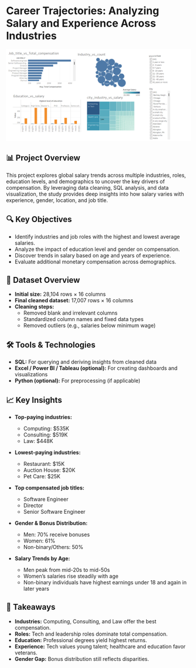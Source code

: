 # Career Trajectories: Analyzing Salary and Experience Across Industries

![Dashboard Preview](tableau_dashboard.png)

## 📊 Project Overview
This project explores global salary trends across multiple industries, roles, education levels, and demographics to uncover the key drivers of compensation. By leveraging data cleaning, SQL analysis, and data visualization, the study provides deep insights into how salary varies with experience, gender, location, and job title.

## 🔍 Key Objectives
- Identify industries and job roles with the highest and lowest average salaries.
- Analyze the impact of education level and gender on compensation.
- Discover trends in salary based on age and years of experience.
- Evaluate additional monetary compensation across demographics.

## 🧮 Dataset Overview
- **Initial size:** 28,104 rows × 16 columns  
- **Final cleaned dataset:** 17,007 rows × 16 columns  
- **Cleaning steps:**
  - Removed blank and irrelevant columns
  - Standardized column names and fixed data types
  - Removed outliers (e.g., salaries below minimum wage)

## 🛠️ Tools & Technologies
- **SQL:** For querying and deriving insights from cleaned data
- **Excel / Power BI / Tableau (optional):** For creating dashboards and visualizations
- **Python (optional):** For preprocessing (if applicable)

## 📈 Key Insights
- **Top-paying industries:**  
  - Computing: $535K  
  - Consulting: $519K  
  - Law: $448K

- **Lowest-paying industries:**  
  - Restaurant: $15K  
  - Auction House: $20K  
  - Pet Care: $25K

- **Top compensated job titles:**  
  - Software Engineer  
  - Director  
  - Senior Software Engineer

- **Gender & Bonus Distribution:**  
  - Men: 70% receive bonuses  
  - Women: 61%  
  - Non-binary/Others: 50%

- **Salary Trends by Age:**  
  - Men peak from mid-20s to mid-50s  
  - Women’s salaries rise steadily with age  
  - Non-binary individuals have highest earnings under 18 and again in later years

## 📌 Takeaways
- **Industries:** Computing, Consulting, and Law offer the best compensation.
- **Roles:** Tech and leadership roles dominate total compensation.
- **Education:** Professional degrees yield highest returns.
- **Experience:** Tech values young talent; healthcare and education favor veterans.
- **Gender Gap:** Bonus distribution still reflects disparities.
